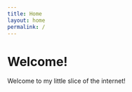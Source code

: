 ```yaml
---
title: Home
layout: home
permalink: /
---
```


# Welcome!

Welcome to my little slice of the internet!